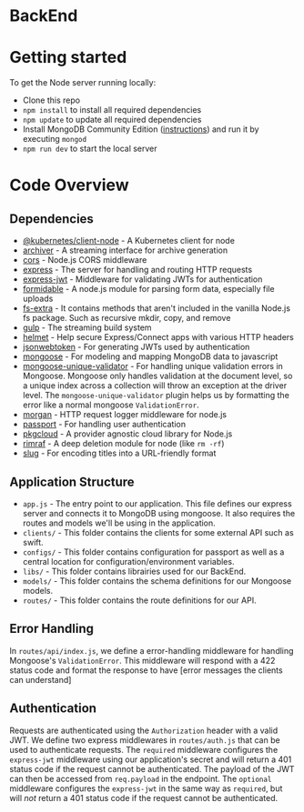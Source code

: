 # BackEnd

# Getting started

To get the Node server running locally:

- Clone this repo
- `npm install` to install all required dependencies
- `npm update` to update all required dependencies
- Install MongoDB Community Edition ([instructions](https://docs.mongodb.com/manual/installation/#tutorials)) and run it by executing `mongod`
- `npm run dev` to start the local server

# Code Overview

## Dependencies

- [@kubernetes/client-node](https://github.com/kubernetes-client/javascript) - A Kubernetes client for node
- [archiver](https://github.com/kubernetes-client/javascript) - A streaming interface for archive generation
- [cors](https://github.com/expressjs/cors) - Node.js CORS middleware
- [express](https://github.com/expressjs/express) - The server for handling and routing HTTP requests
- [express-jwt](https://github.com/auth0/express-jwt) - Middleware for validating JWTs for authentication
- [formidable](https://github.com/node-formidable/formidable) - A node.js module for parsing form data, especially file uploads
- [fs-extra](https://github.com/jprichardson/node-fs-extra) - It contains methods that aren't included in the vanilla Node.js fs package. Such as recursive mkdir, copy, and remove
- [gulp](https://gulpjs.com) - The streaming build system
- [helmet](https://helmetjs.github.io/) - Help secure Express/Connect apps with various HTTP headers
- [jsonwebtoken](https://github.com/auth0/node-jsonwebtoken) - For generating JWTs used by authentication
- [mongoose](https://github.com/Automattic/mongoose) - For modeling and mapping MongoDB data to javascript 
- [mongoose-unique-validator](https://github.com/blakehaswell/mongoose-unique-validator) - For handling unique validation errors in Mongoose. Mongoose only handles validation at the document level, so a unique index across a collection will throw an exception at the driver level. The `mongoose-unique-validator` plugin helps us by formatting the error like a normal mongoose `ValidationError`.
- [morgan](https://github.com/expressjs/morgan) - HTTP request logger middleware for node.js
- [passport](https://github.com/jaredhanson/passport) - For handling user authentication
- [pkgcloud](https://github.com/pkgcloud/pkgcloud) - A provider agnostic cloud library for Node.js
- [rimraf](https://github.com/isaacs/rimraf) - A deep deletion module for node (like `rm -rf`)
- [slug](https://github.com/dodo/node-slug) - For encoding titles into a URL-friendly format

## Application Structure

- `app.js` - The entry point to our application. This file defines our express server and connects it to MongoDB using mongoose. It also requires the routes and models we'll be using in the application.
- `clients/` - This folder contains the clients for some external API such as swift.
- `configs/` - This folder contains configuration for passport as well as a central location for configuration/environment variables.
- `libs/` - This folder contains librairies used for our BackEnd.
- `models/` - This folder contains the schema definitions for our Mongoose models.
- `routes/` - This folder contains the route definitions for our API.

## Error Handling

In `routes/api/index.js`, we define a error-handling middleware for handling Mongoose's `ValidationError`. This middleware will respond with a 422 status code and format the response to have [error messages the clients can understand]

## Authentication

Requests are authenticated using the `Authorization` header with a valid JWT. We define two express middlewares in `routes/auth.js` that can be used to authenticate requests. The `required` middleware configures the `express-jwt` middleware using our application's secret and will return a 401 status code if the request cannot be authenticated. The payload of the JWT can then be accessed from `req.payload` in the endpoint. The `optional` middleware configures the `express-jwt` in the same way as `required`, but will *not* return a 401 status code if the request cannot be authenticated.
